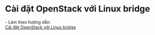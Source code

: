 # Cài đặt OpenStack với Linux bridge

\- Làm theo hướng dẫn:  
[Cài đặt OpenStack với Linux bridge](Install_OPS_with_Linuxbridge.md)